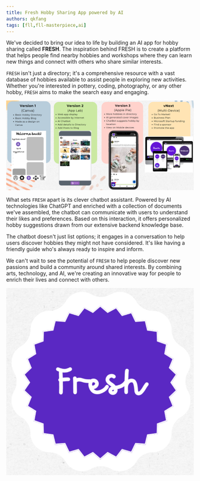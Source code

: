 ```yaml
---
title: Fresh Hobby Sharing App powered by AI
authors: qkfang
tags: [fll,fll-masterpiece,ai]
---
```


We've decided to bring our idea to life by building an AI app for hobby sharing called **FRESH**. The inspiration behind FRESH is to create a platform that helps people find nearby hobbies and workshops where they can learn new things and connect with others who share similar interests.

`FRESH` isn't just a directory; it's a comprehensive resource with a vast database of hobbies available to assist people in exploring new activities. Whether you're interested in pottery, coding, photography, or any other hobby, `FRESH` aims to make the search easy and engaging.

![alt text](images/fll-masterpiece-inno-dev.png)

What sets `FRESH` apart is its clever chatbot assistant. Powered by AI technologies like ChatGPT and enriched with a collection of documents we've assembled, the chatbot can communicate with users to understand their likes and preferences. Based on this interaction, it offers personalized hobby suggestions drawn from our extensive backend knowledge base.

The chatbot doesn't just list options; it engages in a conversation to help users discover hobbies they might not have considered. It's like having a friendly guide who's always ready to inspire and inform.

We can't wait to see the potential of `FRESH` to help people discover new passions and build a community around shared interests. By combining arts, technology, and AI, we're creating an innovative way for people to enrich their lives and connect with others.

![alt text](images/fll-masterpiece-inno-logo.png)